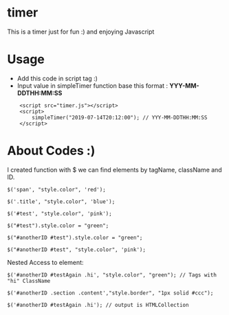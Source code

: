 # timer
This is a timer just for fun :) and enjoying Javascript

# Usage 

* Add this code in script tag :)
* Input value in simpleTimer function base this format : <b>YYY-MM-DDTHH:MM:SS</b>

```
    <script src="timer.js"></script>
    <script>
        simpleTimer("2019-07-14T20:12:00"); // YYY-MM-DDTHH:MM:SS
    </script>
```


# About Codes :)

I created function with $ we can find elements by tagName, className and ID.

```
$('span', "style.color", 'red');

$('.title', "style.color", 'blue');

$('#test', "style.color", 'pink');

$("#test").style.color = "green";

$("#anotherID #test").style.color = "green";

$("#anotherID #test", "style.color", 'pink');
```

Nested Access to element:
```
$('#anotherID #testAgain .hi', "style.color", "green"); // Tags with "hi" ClassName

$('#anotherID .section .content',"style.border", "1px solid #ccc");

$('#anotherID #testAgain .hi'); // output is HTMLCollection
```

